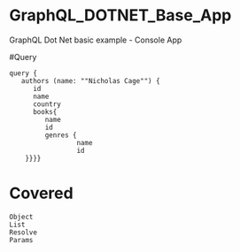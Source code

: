 # GraphQL_DOTNET_Base_App

GraphQL Dot Net basic example -  Console App

#Query
```
query {
   authors (name: ""Nicholas Cage"") {
      id
      name
      country
      books{
         name
         id
         genres {
                 name
                 id
    }}}}
```
# Covered
```
Object
List
Resolve
Params
```
